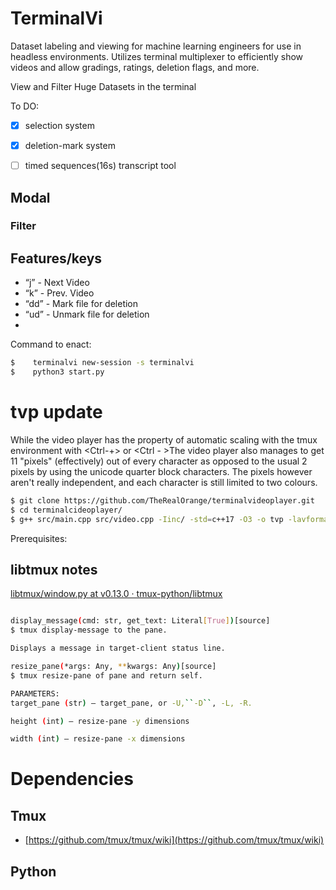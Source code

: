

# TerminalVi

Dataset labeling and viewing for machine learning engineers for use in headless environments. Utilizes terminal multiplexer to efficiently show videos and allow gradings, ratings, deletion flags, and more. 

View and Filter Huge Datasets in the terminal

To DO:

- [x]  selection system
- [x]  deletion-mark system
- [ ]  timed sequences(16s) transcript tool


## Modal

### Filter

## Features/keys

- “j” - Next Video
- “k” - Prev. Video
- “dd” - Mark file for deletion
- “ud” - Unmark file for deletion
- 

Command to enact:

```bash
$    terminalvi new-session -s terminalvi
$    python3 start.py

```
# tvp update

While the video player has the property of automatic scaling with the tmux environment with <Ctrl-+> or <Ctrl - >The video player also manages to get 11 "pixels" (effectively) out of every character as opposed to the usual 2 pixels by using the unicode quarter block characters. The pixels however aren't really independent, and each character is still limited to two colours.

```bash
$ git clone https://github.com/TheRealOrange/terminalvideoplayer.git
$ cd terminalcideoplayer/
$ g++ src/main.cpp src/video.cpp -Iinc/ -std=c++17 -O3 -o tvp -lavformat -lavcodec -lavutil -lswscale
```

Prerequisites:

## libtmux notes

[libtmux/window.py at v0.13.0 · tmux-python/libtmux](https://github.com/tmux-python/libtmux/blob/v0.13.0/libtmux/window.py#L123-L160)

```bash

display_message(cmd: str, get_text: Literal[True])[source]
$ tmux display-message to the pane.

Displays a message in target-client status line.
```

```bash
resize_pane(*args: Any, **kwargs: Any)[source]
$ tmux resize-pane of pane and return self.

PARAMETERS:
target_pane (str) – target_pane, or -U,``-D``, -L, -R.

height (int) – resize-pane -y dimensions

width (int) – resize-pane -x dimensions
```

# Dependencies

## Tmux

- [https://github.com/tmux/tmux/wiki](https://github.com/tmux/tmux/wiki)

## Python
